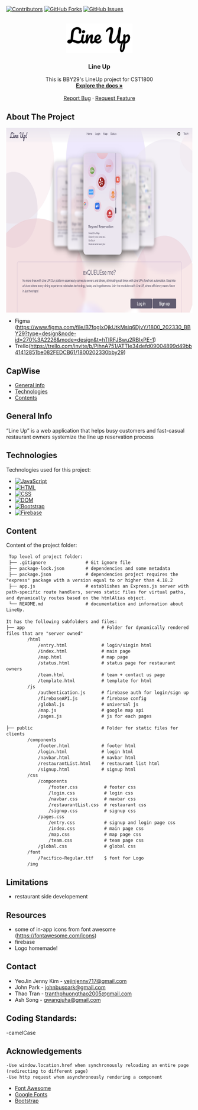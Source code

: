 <a name="readme-top"></a>

[![Contributors](https://img.shields.io/github/contributors/yjkim717/1800_202330_BBY29.svg?style=for-the-badge)](https://github.com/yjkim717/1800_202330_BBY29/graphs/contributors)
[![GitHub Forks](https://img.shields.io/github/forks/yjkim717/1800_202330_BBY29.svg?style=for-the-badge)](https://github.com/yjkim717/1800_202330_BBY29/network/members)
[![GitHub Issues](https://img.shields.io/github/issues/yjkim717/1800_202330_BBY29.svg?style=for-the-badge)](https://github.com/yjkim717/1800_202330_BBY29/issues)

<br />
<div align="center">
  <a href="https://github.com/yjkim717/1800_202330_BBY29">
    <img src="/public/img/logo.jpg" alt="Logo" width="180" height="80">
  </a>

<h3 align="center">Line Up</h3>

  <p align="center">
    This is BBY29's LineUp project for CST1800
    <br />
    <a href="https://github.com/yjkim717/1800_202330_BBY29"><strong>Explore the docs »</strong></a>
    <br />
    <br />
    <a href="https://github.com/yjkim717/1800_202330_BBY29/issues">Report Bug</a>
    ·
    <a href="https://github.com/yjkim717/1800_202330_BBY29/issues">Request Feature</a>
  </p>
</div>

## About The Project
<div align="center">
  <img src="/public/img/readme.png" alt="Product Name Screen Shot" height="500" align="center">
</div>

*  Figma (https://www.figma.com/file/B7fogIxOjkUtkMsiq6DjvY/1800_202330_BBY29?type=design&node-id=270%3A2226&mode=design&t=hTIRFJBwu2RBIxPE-1)
*  Trello(https://trello.com/invite/b/PihnA751/ATTIe34defd09004899d49bb41412851be082FEDCB61/1800202330bby29)

## CapWise

* [General info](#general-info)
* [Technologies](#technologies)
* [Contents](#content)

## General Info
“Line Up” is a web application that helps busy customers and fast-casual restaurant owners systemize the line up reservation process

## Technologies
Technologies used for this project:
* [![JavaScript](https://img.shields.io/badge/JavaScript-ES6-yellow.svg?style=for-the-badge&logo=javascript)](https://developer.mozilla.org/en-US/docs/Web/JavaScript)
* [![HTML](https://img.shields.io/badge/HTML-5-orange.svg?style=for-the-badge&logo=html5)](https://developer.mozilla.org/en-US/docs/Web/HTML)
* [![CSS](https://img.shields.io/badge/CSS-3-blue.svg?style=for-the-badge&logo=css3)](https://developer.mozilla.org/en-US/docs/Web/CSS)
* [![DOM](https://img.shields.io/badge/DOM-API-green.svg?style=for-the-badge&logo=dom)](https://developer.mozilla.org/en-US/docs/Web/API/Document_Object_Model)
* [![Bootstrap](https://img.shields.io/badge/Bootstrap-5-purple.svg?style=for-the-badge&logo=bootstrap)](https://getbootstrap.com/)
* [![Firebase](https://img.shields.io/badge/Firebase-8.0.0-yellow.svg?style=for-the-badge&logo=firebase)](https://firebase.google.com/)


## Content
Content of the project folder:

```
 Top level of project folder: 
 ├── .gitignore               # Git ignore file
 ├── package-lock.json        # dependencies and some metadata
 ├── package.json             # dependencies project requires the "express" package with a version equal to or higher than 4.18.2
 ├── app.js                   # establishes an Express.js server with path-specific route handlers, serves static files for virtual paths, and dynamically routes based on the htmlAlias object.
 └── README.md                # documentation and information about LineUp.

It has the following subfolders and files:
├── app                             # Folder for dynamically rendered files that are "server owned"
        /html
            /entry.html             # login/singin html
            /index.html             # main page
            /map.html               # map page
            /status.html            # status page for restaurant owners
            /team.html              # team + contact us page
            /template.html          # template for html
        /js
            /authentication.js      # firebase auth for login/sign up
            /firebaseAPI.js         # firebase config
            /global.js              # universal js
            /map.js                 # google map api
            /pages.js               # js for each pages
        
├── public                          # Folder for static files for clients
        /components
            /footer.html            # footer html
            /login.html             # login html
            /navbar.html            # navbar html
            /restaurantList.html    # restaurant list html
            /signup.html            # signup html
        /css
            /components                 
                /footer.css          # footer css
                /login.css           # login css
                /navbar.css          # navbar css
                /restaurantList.css  # restaurant css
                /signup.css          # signup css
            /pages.css                   
                /entry.css           # signup and login page css
                /index.css           # main page css
                /map.css             # map page css
                /team.css            # team page css
            /global.css              # global css
        /font
            /Pacifico-Regular.ttf    $ font for Logo
        /img

```

## Limitations
- restaurant side developement

## Resources
- some of in-app icons from font awesome (https://fontawesome.com/icons)
- firebase
- Logo homemade!

## Contact
* YeoJin Jenny Kim - yejinjenny717@gmail.com
* John Park - johnbuspark@gmail.com
* Thao Tran - tranthphuongthao2005@gmail.com
* Ash Song - gwangjuha@gmail.com

## Coding Standards:
-camelCase


## Acknowledgements
    -Use window.location.href when synchronously reloading an entire page (redirecting to different page)
    -Use http request when asynchronously rendering a component
* <a href="https://fontawesome.com/">Font Awesome</a>
* <a href="https://fonts.google.com/">Google Fonts</a>
* <a href="https://getbootstrap.com/">Bootstrap</a>


